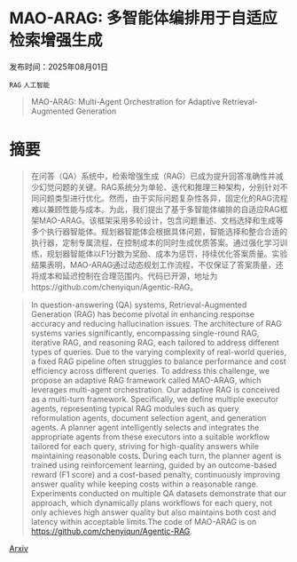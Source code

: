 # MAO-ARAG: 多智能体编排用于自适应检索增强生成

发布时间：2025年08月01日

`RAG` `人工智能`

> MAO-ARAG: Multi-Agent Orchestration for Adaptive Retrieval-Augmented Generation

# 摘要

> 在问答（QA）系统中，检索增强生成（RAG）已成为提升回答准确性并减少幻觉问题的关键。RAG系统分为单轮、迭代和推理三种架构，分别针对不同问题类型进行优化。然而，由于实际问题复杂性各异，固定化的RAG流程难以兼顾性能与成本。为此，我们提出了基于多智能体编排的自适应RAG框架MAO-ARAG。该框架采用多轮设计，包含问题重述、文档选择和生成等多个执行器智能体。规划器智能体会根据具体问题，智能选择和整合合适的执行器，定制专属流程，在控制成本的同时生成优质答案。通过强化学习训练，规划器智能体以F1分数为奖励、成本为惩罚，持续优化答案质量。实验结果表明，MAO-ARAG通过动态规划工作流程，不仅保证了答案质量，还将成本和延迟控制在合理范围内。代码已开源，地址为https://github.com/chenyiqun/Agentic-RAG。

> In question-answering (QA) systems, Retrieval-Augmented Generation (RAG) has become pivotal in enhancing response accuracy and reducing hallucination issues. The architecture of RAG systems varies significantly, encompassing single-round RAG, iterative RAG, and reasoning RAG, each tailored to address different types of queries. Due to the varying complexity of real-world queries, a fixed RAG pipeline often struggles to balance performance and cost efficiency across different queries. To address this challenge, we propose an adaptive RAG framework called MAO-ARAG, which leverages multi-agent orchestration. Our adaptive RAG is conceived as a multi-turn framework. Specifically, we define multiple executor agents, representing typical RAG modules such as query reformulation agents, document selection agent, and generation agents. A planner agent intelligently selects and integrates the appropriate agents from these executors into a suitable workflow tailored for each query, striving for high-quality answers while maintaining reasonable costs. During each turn, the planner agent is trained using reinforcement learning, guided by an outcome-based reward (F1 score) and a cost-based penalty, continuously improving answer quality while keeping costs within a reasonable range. Experiments conducted on multiple QA datasets demonstrate that our approach, which dynamically plans workflows for each query, not only achieves high answer quality but also maintains both cost and latency within acceptable limits.The code of MAO-ARAG is on https://github.com/chenyiqun/Agentic-RAG.

[Arxiv](https://arxiv.org/abs/2508.01005)